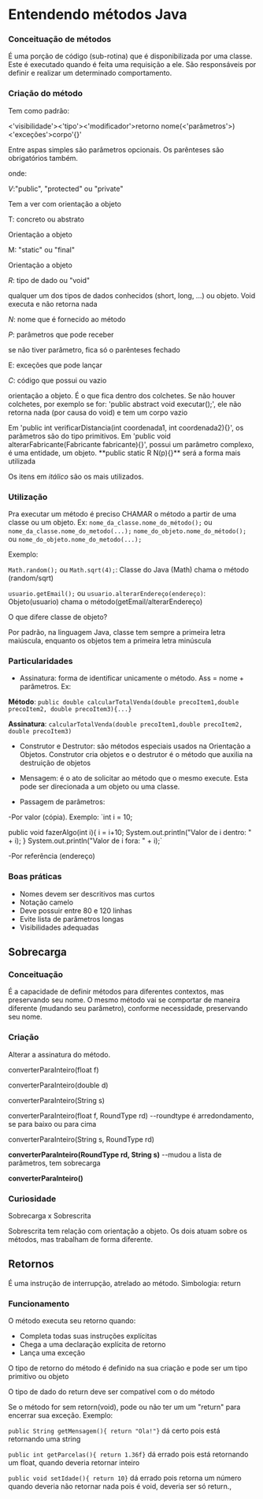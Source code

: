 # Entendendo métodos Java

### Conceituação de métodos

É uma porção de código (sub-rotina) que é disponibilizada por uma classe. Este é executado quando é feita uma requisição a ele. São responsáveis por definir e realizar um determinado comportamento.

### Criação do método

Tem como padrão:

<'visibilidade'><'tipo'><'modificador'>retorno nome(<'parâmetros'>)<'exceções'>corpo'{}'

Entre aspas simples são parâmetros opcionais. Os parênteses são obrigatórios também.

onde:

*V*:"public", "protected" ou "private"

<p>Tem a ver com orientação a objeto</p>

T: concreto ou abstrato

<p>Orientação a objeto</p>

M: "static" ou "final"

<p>Orientação a objeto</p>

*R*: tipo de dado ou "void"

<p>qualquer um dos tipos de dados conhecidos (short, long, ...) ou objeto. Void executa e não retorna nada</p>

*N*: nome que é fornecido ao método

*P*: parâmetros que pode receber

<p>se não tiver parâmetro, fica só o parênteses fechado</p>

E: exceções que pode lançar

*C*: código que possui ou vazio

<p>orientação a objeto. É o que fica dentro dos colchetes. Se não houver colchetes, por exemplo se for: 'public abstract void executar();', ele não retorna nada (por causa do void) e tem um corpo vazio</p>
<p>Em 'public int verificarDistancia(int coordenada1, int coordenada2){}', os parâmetros são do tipo primitivos. Em 'public void alterarFabricante(Fabricante fabricante){}', possui um parâmetro complexo, é uma entidade, um objeto.
**public static R N(p){}** será a forma mais utilizada

Os itens em *itálico* são os mais utilizados.

### Utilização

Pra executar um método é preciso CHAMAR o método a partir de uma classe ou um objeto. Ex:
`nome_da_classe.nome_do_método();` ou `nome_da_classe.nome_do_metodo(...);`
`nome_do_objeto.nome_do_método();` ou `nome_do_objeto.nome_do_metodo(...);`

Exemplo:

`Math.random();` ou `Math.sqrt(4);`: Classe do Java (Math) chama o método (random/sqrt)

`usuario.getEmail();` ou `usuario.alterarEndereço(endereço)`: Objeto(usuario) chama o método(getEmail/alterarEndereço)

O que difere classe de objeto?

<p>Por padrão, na linguagem Java, classe tem sempre a primeira letra maiúscula, enquanto os objetos tem a primeira letra minúscula </p>

### Particularidades

- Assinatura: forma de identificar unicamente o método. Ass = nome + parâmetros. Ex:

**Método**: `public double calcularTotalVenda(double precoItem1,double precoItem2, double precoItem3){...}`

**Assinatura**: `calcularTotalVenda(double precoItem1,double precoItem2, double precoItem3)`

- Construtor e Destrutor: são métodos especiais usados na Orientação a Objetos. Construtor cria objetos e o destrutor é o método que auxilia na destruição de objetos

- Mensagem: é o ato de solicitar ao método que o mesmo execute. Esta pode ser direcionada a um objeto ou uma classe.

- Passagem de parâmetros:
<p>-Por valor (cópia). Exemplo:
`int i = 10;

public void fazerAlgo(int i){
	i = i+10;
	System.out.println("Valor de i dentro: " + i);
}
System.out.println("Valor de i fora: " + i);`</p>

<p>-Por referência (endereço) </p>

### Boas práticas

- Nomes devem ser descritivos mas curtos
- Notação camelo
- Deve possuir entre 80 e 120 linhas
- Evite lista de parâmetros longas
- Visibilidades adequadas

## Sobrecarga

### Conceituação

É a capacidade de definir métodos para diferentes contextos, mas preservando seu nome. O mesmo método vai se comportar de maneira diferente (mudando seu parâmetro), conforme necessidade, preservando seu nome.

### Criação

Alterar a assinatura do método.

converterParaInteiro(float f)

converterParaInteiro(double d)

converterParaInteiro(String s)

converterParaInteiro(float f, RoundType rd) --roundtype é arredondamento, se para baixo ou para cima

converterParaInteiro(String s, RoundType rd)

**converterParaInteiro(RoundType rd, String s)** --mudou a lista de parâmetros, tem sobrecarga

**converterParaInteiro()**

### Curiosidade

Sobrecarga x Sobrescrita

Sobrescrita tem relação com orientação a objeto. Os dois atuam sobre os métodos, mas trabalham de forma diferente.

## Retornos

É uma instrução de interrupção, atrelado ao método. Simbologia: return

### Funcionamento

O método executa seu retorno quando:

- Completa todas suas instruções explícitas
- Chega a uma declaração explícita de retorno
- Lança uma exceção

O tipo de retorno do método é definido na sua criação e pode ser um tipo primitivo ou objeto

O tipo de dado do return deve ser compatível com o do método

Se o método for sem retorn(void), pode ou não ter um um "return" para encerrar sua exceção. Exemplo:

`public String getMensagem(){
return "Ola!"}` dá certo pois está retornando uma string

`public int getParcelas(){
return 1.36f}` dá errado pois está retornando um float, quando deveria retornar inteiro

`public void setIdade(){
return 10}` dá errado pois retorna um número quando deveria não retornar nada pois é void, deveria ser só return.,